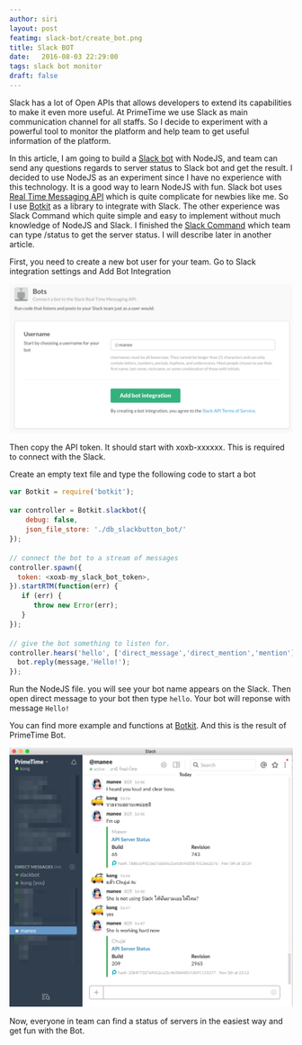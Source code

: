 ```yaml
---
author: siri
layout: post
featimg: slack-bot/create_bot.png
title: Slack BOT
date:   2016-08-03 22:29:00
tags: slack bot monitor
draft: false
---
```


Slack has a lot of Open APIs that allows developers to extend its capabilities to make it even more useful. At PrimeTime we use Slack as main communication channel for all staffs. So I decide to experiment with a powerful tool to monitor the platform and help team to get useful information of the platform.


In this article, I am going to build a [Slack bot](https://api.slack.com/bot-users) with NodeJS, and team can send any questions regards to server status to Slack bot and get the result. I decided to use NodeJS as an experiment since I have no experience with this technology. It is a good way to learn NodeJS with fun. Slack bot uses [Real Time Messaging API](https://api.slack.com/rtm) which is quite complicate for newbies like me. So I use [Botkit](https://github.com/howdyai/botkit) as a library to integrate with Slack. The other experience was Slack Command which quite simple and easy to implement without much knowledge of NodeJS and Slack. I finished the [Slack Command](https://api.slack.com/slash-commands) which team can type /status to get the server status. I will describe later in another article.


First, you need to create a new bot user for your team. Go to Slack integration settings and Add Bot Integration


![Create Bot](/img/slack-bot/create_bot.png)


Then copy the API token. It should start with xoxb-xxxxxx. This is required to connect with the Slack.


Create an empty text file and type the following code to start a bot


```javascript
var Botkit = require('botkit');

var controller = Botkit.slackbot({
    debug: false,
    json_file_store: './db_slackbutton_bot/'
});

// connect the bot to a stream of messages
controller.spawn({
  token: <xoxb-my_slack_bot_token>,
}).startRTM(function(err) {
   if (err) {
      throw new Error(err);
   }
});

// give the bot something to listen for.
controller.hears('hello', ['direct_message','direct_mention','mention'],function(bot,message) {
  bot.reply(message,'Hello!');
});
```


Run the NodeJS file. you will see your bot name appears on the Slack. Then open direct message to your bot then type `hello`. Your bot will reponse with message `Hello!`


You can find more example and functions at [Botkit](https://github.com/howdyai/botkit). 
And this is the result of PrimeTime Bot. 


![PrimeTime Bot](/img/slack-bot/manee_bot.png)


Now, everyone in team can find a status of servers in the easiest way and get fun with the Bot.
